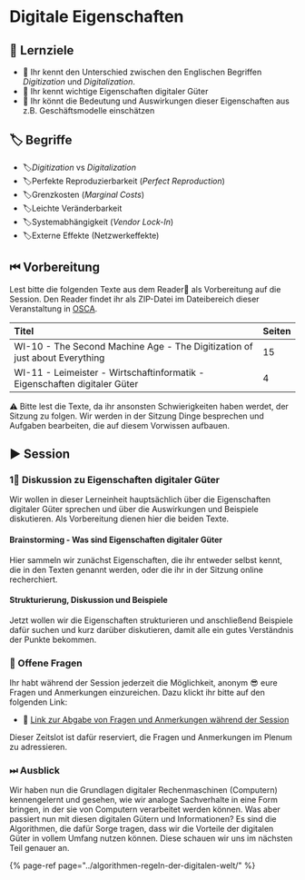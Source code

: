 # Digitale Eigenschaften

## 🎯 Lernziele

* 🎯 Ihr kennt den Unterschied zwischen den Englischen Begriffen _Digitization_ und _Digitalization_.
* 🎯 Ihr kennt wichtige Eigenschaften digitaler Güter
* 🎯 Ihr könnt die Bedeutung und Auswirkungen dieser Eigenschaften aus z.B. Geschäftsmodelle einschätzen

## 🏷 Begriffe

* 🏷_Digitization_ vs _Digitalization_
* 🏷Perfekte Reproduzierbarkeit \(_Perfect Reproduction_\)
* 🏷Grenzkosten \(_Marginal Costs_\)
* 🏷Leichte Veränderbarkeit
* 🏷Systemabhängigkeit \(_Vendor Lock-In_\)
* 🏷Externe Effekte \(Netzwerkeffekte\)

## ⏮ Vorbereitung

Lest bitte die folgenden Texte aus dem Reader📑 als Vorbereitung auf die Session. Den Reader findet ihr als ZIP-Datei im Dateibereich dieser Veranstaltung in [OSCA](http://osca.hs-osnabrueck.de/). 

| Titel | Seiten |
| :--- | :--- |
| WI-10 - The Second Machine Age - The Digitization of just about Everything | 15 |
| WI-11 - Leimeister - Wirtschaftinformatik - Eigenschaften digitaler Güter | 4 |

⚠ Bitte lest die Texte, da ihr ansonsten Schwierigkeiten haben werdet, der Sitzung zu folgen. Wir werden in der Sitzung Dinge besprechen und Aufgaben bearbeiten, die auf diesem Vorwissen aufbauen.

## ▶ Session

### 1⃣ Diskussion zu Eigenschaften digitaler Güter

Wir wollen in dieser Lerneinheit hauptsächlich über die Eigenschaften digitaler Güter sprechen und über die Auswirkungen und Beispiele diskutieren. Als Vorbereitung dienen hier die beiden Texte.

#### Brainstorming - Was sind Eigenschaften digitaler Güter

Hier sammeln wir zunächst Eigenschaften, die ihr entweder selbst kennt, die in den Texten genannt werden, oder die ihr in der Sitzung online recherchiert.

#### Strukturierung, Diskussion und Beispiele

Jetzt wollen wir die Eigenschaften strukturieren und anschließend Beispiele dafür suchen und kurz darüber diskutieren, damit alle ein gutes Verständnis der Punkte bekommen.

### 🔁 Offene Fragen

Ihr habt während der Session jederzeit die Möglichkeit, anonym 😎 eure Fragen und Anmerkungen einzureichen. Dazu klickt ihr bitte auf den folgenden Link:

* 🔗 [Link zur Abgabe von Fragen und Anmerkungen während der Session](https://www.menti.com/5c40972b)

Dieser Zeitslot ist dafür reserviert, die Fragen und Anmerkungen im Plenum zu adressieren.

### ⏭ Ausblick

Wir haben nun die Grundlagen digitaler Rechenmaschinen \(Computern\) kennengelernt und gesehen, wie wir analoge Sachverhalte in eine Form bringen, in der sie von Computern verarbeitet werden können. Was aber passiert nun mit diesen digitalen Gütern und Informationen? Es sind die Algorithmen, die dafür Sorge tragen, dass wir die Vorteile der digitalen Güter in vollem Umfang nutzen können. Diese schauen wir uns im nächsten Teil genauer an.

{% page-ref page="../algorithmen-regeln-der-digitalen-welt/" %}

